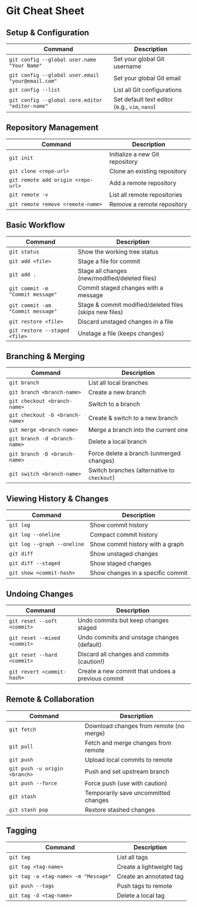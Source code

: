 # Git Cheat Sheet

## Setup & Configuration

| Command | Description |
|---------|------------|
| `git config --global user.name "Your Name"` | Set your global Git username |
| `git config --global user.email "your@email.com"` | Set your global Git email |
| `git config --list` | List all Git configurations |
| `git config --global core.editor "editor-name"` | Set default text editor (e.g., `vim`, `nano`) |

## Repository Management

| Command | Description |
|---------|------------|
| `git init` | Initialize a new Git repository |
| `git clone <repo-url>` | Clone an existing repository |
| `git remote add origin <repo-url>` | Add a remote repository |
| `git remote -v` | List all remote repositories |
| `git remote remove <remote-name>` | Remove a remote repository |

## Basic Workflow

| Command | Description |
|---------|------------|
| `git status` | Show the working tree status |
| `git add <file>` | Stage a file for commit |
| `git add .` | Stage all changes (new/modified/deleted files) |
| `git commit -m "Commit message"` | Commit staged changes with a message |
| `git commit -am "Commit message"` | Stage & commit modified/deleted files (skips new files) |
| `git restore <file>` | Discard unstaged changes in a file |
| `git restore --staged <file>` | Unstage a file (keeps changes) |

## Branching & Merging

| Command | Description |
|---------|------------|
| `git branch` | List all local branches |
| `git branch <branch-name>` | Create a new branch |
| `git checkout <branch-name>` | Switch to a branch |
| `git checkout -b <branch-name>` | Create & switch to a new branch |
| `git merge <branch-name>` | Merge a branch into the current one |
| `git branch -d <branch-name>` | Delete a local branch |
| `git branch -D <branch-name>` | Force delete a branch (unmerged changes) |
| `git switch <branch-name>` | Switch branches (alternative to `checkout`) |

## Viewing History & Changes

| Command | Description |
|---------|------------|
| `git log` | Show commit history |
| `git log --oneline` | Compact commit history |
| `git log --graph --oneline` | Show commit history with a graph |
| `git diff` | Show unstaged changes |
| `git diff --staged` | Show staged changes |
| `git show <commit-hash>` | Show changes in a specific commit |

## Undoing Changes

| Command | Description |
|---------|------------|
| `git reset --soft <commit>` | Undo commits but keep changes staged |
| `git reset --mixed <commit>` | Undo commits and unstage changes (default) |
| `git reset --hard <commit>` | Discard all changes and commits (caution!) |
| `git revert <commit-hash>` | Create a new commit that undoes a previous commit |

## Remote & Collaboration

| Command | Description |
|---------|------------|
| `git fetch` | Download changes from remote (no merge) |
| `git pull` | Fetch and merge changes from remote |
| `git push` | Upload local commits to remote |
| `git push -u origin <branch>` | Push and set upstream branch |
| `git push --force` | Force push (use with caution) |
| `git stash` | Temporarily save uncommitted changes |
| `git stash pop` | Restore stashed changes |

## Tagging

| Command | Description |
|---------|------------|
| `git tag` | List all tags |
| `git tag <tag-name>` | Create a lightweight tag |
| `git tag -a <tag-name> -m "Message"` | Create an annotated tag |
| `git push --tags` | Push tags to remote |
| `git tag -d <tag-name>` | Delete a local tag |
